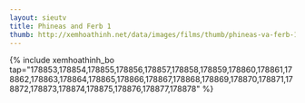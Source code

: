 ```yaml
---
layout: sieutv
title: Phineas and Ferb 1
thumb: http://xemhoathinh.net/data/images/films/thumb/phineas-va-ferb-1-phineas-and-ferb-1-2007.jpg
---
```

{% include xemhoathinh_bo tap="178853,178854,178855,178856,178857,178858,178859,178860,178861,178862,178863,178864,178865,178866,178867,178868,178869,178870,178871,178872,178873,178874,178875,178876,178877,178878" %} 

